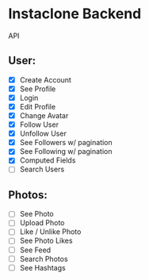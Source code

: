 # Instaclone Backend

API

## User:

- [x] Create Account
- [x] See Profile
- [x] Login
- [x] Edit Profile
- [x] Change Avatar
- [x] Follow User
- [x] Unfollow User
- [x] See Followers w/ pagination
- [x] See Following w/ pagination
- [x] Computed Fields
- [ ] Search Users

## Photos:

- [ ] See Photo
- [ ] Upload Photo
- [ ] Like / Unlike Photo
- [ ] See Photo Likes
- [ ] See Feed
- [ ] Search Photos
- [ ] See Hashtags